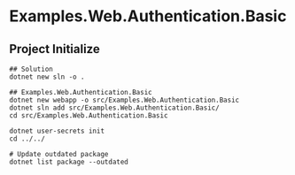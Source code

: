 # Examples.Web.Authentication.Basic


## Project Initialize

```shell
## Solution
dotnet new sln -o .

## Examples.Web.Authentication.Basic
dotnet new webapp -o src/Examples.Web.Authentication.Basic
dotnet sln add src/Examples.Web.Authentication.Basic/
cd src/Examples.Web.Authentication.Basic

dotnet user-secrets init
cd ../../

# Update outdated package
dotnet list package --outdated
```

